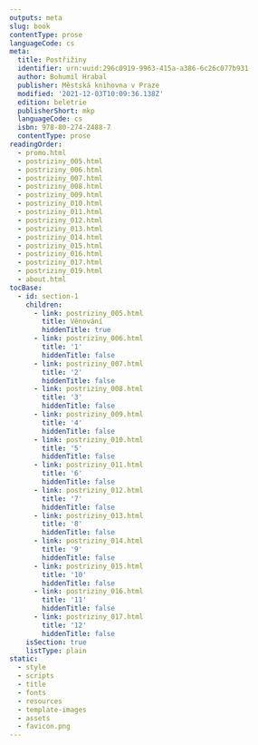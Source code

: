 ```yaml
---
outputs: meta
slug: book
contentType: prose
languageCode: cs
meta:
  title: Postřižiny
  identifier: urn:uuid:296c0919-9963-415a-a386-6c26c077b931
  author: Bohumil Hrabal
  publisher: Městská knihovna v Praze
  modified: '2021-12-03T10:09:36.138Z'
  edition: beletrie
  publisherShort: mkp
  languageCode: cs
  isbn: 978-80-274-2488-7
  contentType: prose
readingOrder:
  - promo.html
  - postriziny_005.html
  - postriziny_006.html
  - postriziny_007.html
  - postriziny_008.html
  - postriziny_009.html
  - postriziny_010.html
  - postriziny_011.html
  - postriziny_012.html
  - postriziny_013.html
  - postriziny_014.html
  - postriziny_015.html
  - postriziny_016.html
  - postriziny_017.html
  - postriziny_019.html
  - about.html
tocBase:
  - id: section-1
    children:
      - link: postriziny_005.html
        title: Věnování
        hiddenTitle: true
      - link: postriziny_006.html
        title: '1'
        hiddenTitle: false
      - link: postriziny_007.html
        title: '2'
        hiddenTitle: false
      - link: postriziny_008.html
        title: '3'
        hiddenTitle: false
      - link: postriziny_009.html
        title: '4'
        hiddenTitle: false
      - link: postriziny_010.html
        title: '5'
        hiddenTitle: false
      - link: postriziny_011.html
        title: '6'
        hiddenTitle: false
      - link: postriziny_012.html
        title: '7'
        hiddenTitle: false
      - link: postriziny_013.html
        title: '8'
        hiddenTitle: false
      - link: postriziny_014.html
        title: '9'
        hiddenTitle: false
      - link: postriziny_015.html
        title: '10'
        hiddenTitle: false
      - link: postriziny_016.html
        title: '11'
        hiddenTitle: false
      - link: postriziny_017.html
        title: '12'
        hiddenTitle: false
    isSection: true
    listType: plain
static:
  - style
  - scripts
  - title
  - fonts
  - resources
  - template-images
  - assets
  - favicon.png
---
```

